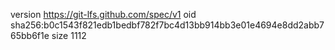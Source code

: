 version https://git-lfs.github.com/spec/v1
oid sha256:b0c1543f821edb1bedbf782f7bc4d13bb914bb3e01e4694e8dd2abb765bb6f1e
size 1112

